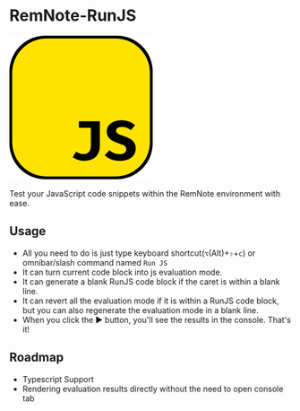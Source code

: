 # RemNote-RunJS

![Logo](https://raw.githubusercontent.com/browneyedsoul/RemNote-RunJS/main/public/logo.png)

Test your JavaScript code snippets within the RemNote environment with ease.

## Usage

- All you need to do is just type keyboard shortcut(`⌥`(Alt)+`⇧`+`c`) or omnibar/slash command named `Run JS`
- It can turn current code block into js evaluation mode.
- It can generate a blank RunJS code block if the caret is within a blank line.
- It can revert all the evaluation mode if it is within a RunJS code block, but you can also regenerate the evaluation mode in a blank line.
- When you click the ▶️ button, you'll see the results in the console. That's it!

## Roadmap
- Typescript Support
- Rendering evaluation results directly without the need to open console tab
